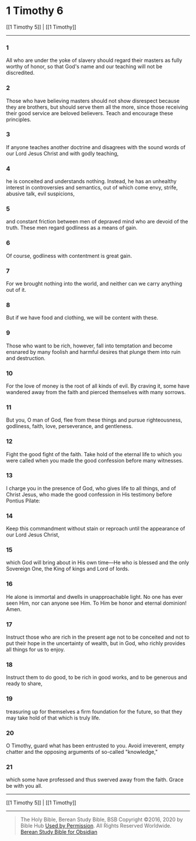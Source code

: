 # 1 Timothy 6

[[1 Timothy 5]] | [[1 Timothy]]

---

### 1
All who are under the yoke of slavery should regard their masters as fully worthy of honor, so that God's name and our teaching will not be discredited.

### 2
Those who have believing masters should not show disrespect because they are brothers, but should serve them all the more, since those receiving their good service are beloved believers. Teach and encourage these principles.

### 3
If anyone teaches another doctrine and disagrees with the sound words of our Lord Jesus Christ and with godly teaching,

### 4
he is conceited and understands nothing. Instead, he has an unhealthy interest in controversies and semantics, out of which come envy, strife, abusive talk, evil suspicions,

### 5
and constant friction between men of depraved mind who are devoid of the truth. These men regard godliness as a means of gain.

### 6
Of course, godliness with contentment is great gain.

### 7
For we brought nothing into the world, and neither can we carry anything out of it.

### 8
But if we have food and clothing, we will be content with these.

### 9
Those who want to be rich, however, fall into temptation and become ensnared by many foolish and harmful desires that plunge them into ruin and destruction.

### 10
For the love of money is the root of all kinds of evil. By craving it, some have wandered away from the faith and pierced themselves with many sorrows.

### 11
But you, O man of God, flee from these things and pursue righteousness, godliness, faith, love, perseverance, and gentleness.

### 12
Fight the good fight of the faith. Take hold of the eternal life to which you were called when you made the good confession before many witnesses.

### 13
I charge you in the presence of God, who gives life to all things, and of Christ Jesus, who made the good confession in His testimony before Pontius Pilate:

### 14
Keep this commandment without stain or reproach until the appearance of our Lord Jesus Christ,

### 15
which God will bring about in His own time—He who is blessed and the only Sovereign One, the King of kings and Lord of lords.

### 16
He alone is immortal and dwells in unapproachable light. No one has ever seen Him, nor can anyone see Him. To Him be honor and eternal dominion! Amen.

### 17
Instruct those who are rich in the present age not to be conceited and not to put their hope in the uncertainty of wealth, but in God, who richly provides all things for us to enjoy.

### 18
Instruct them to do good, to be rich in good works, and to be generous and ready to share,

### 19
treasuring up for themselves a firm foundation for the future, so that they may take hold of that which is truly life.

### 20
O Timothy, guard what has been entrusted to you. Avoid irreverent, empty chatter and the opposing arguments of so-called "knowledge,"

### 21
which some have professed and thus swerved away from the faith. Grace be with you all.

---

[[1 Timothy 5]] | [[1 Timothy]]

---

> The Holy Bible, Berean Study Bible, BSB
> Copyright &copy;2016, 2020 by Bible Hub
> [Used by Permission](https://berean.bible/terms.htm). All Rights Reserved Worldwide.
> [Berean Study Bible for Obsidian](https://github.com/gapmiss/berean-study-bible-for-obsidian)

